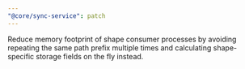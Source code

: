 ```yaml
---
"@core/sync-service": patch
---
```


Reduce memory footprint of shape consumer processes by avoiding repeating the same path prefix multiple times and calculating shape-specific storage fields on the fly instead.
